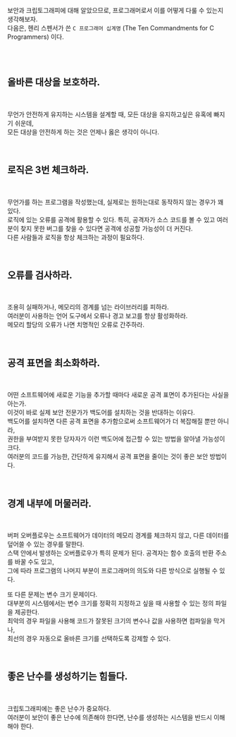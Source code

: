 보안과 크립토그래피에 대해 알았으므로, 프로그래머로서 이를 어떻게 다룰 수 있는지 생각해보자.   
다음은, 헨리 스펜서가 쓴 `C 프로그래머 십계명` (The Ten Commandments for C Programmers) 이다.   

<br/>
<br/>

## 올바른 대상을 보호하라.

<br/>

무언가 안전하게 유지하는 시스템을 설계할 때, 모든 대상을 유지하고싶은 유혹에 빠지기 쉬운데,   
모든 대상을 안전하게 하는 것은 언제나 옳은 생각이 아니다.

<br/>

## 로직은 3번 체크하라.

<br/>

무언가를 하는 프로그램을 작성했는데, 실제로는 원하는대로 동작하지 않는 경우가 꽤 있다.   
로직에 있는 오류를 공격에 활용할 수 있다. 특히, 공격자가 소스 코드를 볼 수 있고 여러분이 찾지 못한 버그를 찾을 수 있다면 공격에 성공할 가능성이 더 커진다.    
다른 사람들과 로직을 항상 체크하는 과정이 필요하다.

<br/>

## 오류를 검사하라.

<br/>

조용히 실패하거나, 메모리의 경계를 넘는 라이브러리를 피하라.   
여러분이 사용하는 언어 도구에서 오류나 경고 보고를 항상 활성화하라.   
메모리 할당의 오류가 나면 치명적인 오류로 간주하라.

<br/>

## 공격 표면을 최소화하라.

<br/>

어떤 소프트웨어에 새로운 기능을 추가할 때마다 새로운 공격 표면이 추가된다는 사실을 아는가.   
이것이 바로 실제 보안 전문가가 백도어를 설치하는 것을 반대하는 이유다.   
백도어를 설치하면 다른 공격 표면을 추가함으로써 소프트웨어가 더 복잡해질 뿐만 아니라,   
권한을 부여받지 못한 당자자가 이런 백도어에 접근할 수 있는 방법을 알아낼 가능성이 크다.   
여러분의 코드를 가능한, 간단하게 유지해서 공격 표면을 줄이는 것이 좋은 보안 방법이다.

<br/>

## 경계 내부에 머물러라.

<br/>

버퍼 오버플로우는 소프트웨어가 데이터의 메모리 경계를 체크하지 않고, 다른 데이터를 덮어쓸 수 있는 경우를 말한다.   
스택 안에서 발생하는 오버플로우가 특히 문제가 된다. 공격자는 함수 호출의 반환 주소를 바꿀 수도 있고,    
그에 따라 프로그램의 나머지 부분이 프로그래머의 의도와 다른 방식으로 실행될 수 있다.   

또 다른 문제는 변수 크기 문제이다.   
대부분의 시스템에서는 변수 크기를 정확히 지정하고 싶을 때 사용할 수 있는 정의 파일을 제공한다.     
최악의 경우 파일을 사용해 코드가 잘못된 크기의 변수나 값을 사용하면 컴파일을 막거나,   
최선의 경우 자동으로 올바른 크기를 선택하도록 강제할 수 있다.

<br/>

## 좋은 난수를 생성하기는 힘들다.

<br/>

크립토그래피에는 좋은 난수가 중요하다.    
여러분이 보안이 좋은 난수에 의존해야 한다면, 난수를 생성하는 시스템을 반드시 이해해야 한다.

<br/>
